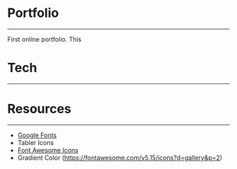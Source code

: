 # Portfolio
---
First online portfolio. This 



# Tech 
---



# Resources
---
- [Google Fonts](https://fonts.google.com)
- Tabler Icons
- [Font Awesome Icons](https://fontawesome.com/v5.15/icons?d=gallery&p=2)
- Gradient Color (https://fontawesome.com/v5.15/icons?d=gallery&p=2)
